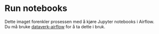 # Run notebooks

Dette imaget forenkler prosessen med å kjøre Jupyter notebooks i Airflow.
Du må bruke [dataverk-airflow](https://github.com/navikt/dataverk-airflow) for å ta dette i bruk.
